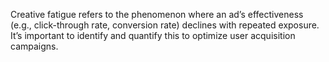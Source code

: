 Creative fatigue refers to the phenomenon where an ad’s effectiveness (e.g., click-through rate, conversion rate) declines with repeated exposure. It’s important to identify and quantify this to optimize user acquisition campaigns.
